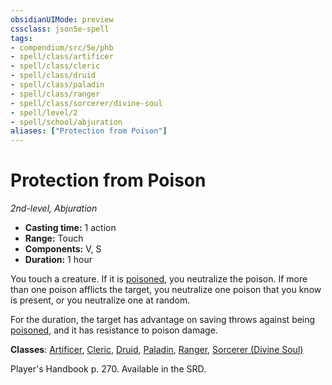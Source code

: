 ```yaml
---
obsidianUIMode: preview
cssclass: json5e-spell
tags:
- compendium/src/5e/phb
- spell/class/artificer
- spell/class/cleric
- spell/class/druid
- spell/class/paladin
- spell/class/ranger
- spell/class/sorcerer/divine-soul
- spell/level/2
- spell/school/abjuration
aliases: ["Protection from Poison"]
---
```

# Protection from Poison
*2nd-level, Abjuration*  

- **Casting time:** 1 action
- **Range:** Touch
- **Components:** V, S
- **Duration:** 1 hour

You touch a creature. If it is [poisoned](../../5e-rules/conditions.md##poisoned), you neutralize the poison. If more than one poison afflicts the target, you neutralize one poison that you know is present, or you neutralize one at random.

For the duration, the target has advantage on saving throws against being [poisoned](../../5e-rules/conditions.md.md##poisoned), and it has resistance to poison damage.

**Classes**: [Artificer](../classes/artificer-tce.md#), [Cleric](../classes/cleric.md#), [Druid](../classes/druid.md#), [Paladin](../classes/paladin.md#), [Ranger](../classes/ranger.md#), [Sorcerer (Divine Soul)](../classes/sorcerer-divine-soul-xge.md#)

Player's Handbook p. 270. Available in the SRD.